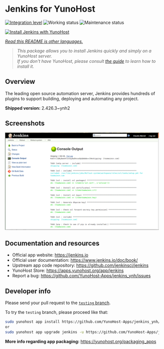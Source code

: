 <!--
N.B.: This README was automatically generated by <https://github.com/YunoHost/apps/tree/master/tools/readme_generator>
It shall NOT be edited by hand.
-->

# Jenkins for YunoHost

[![Integration level](https://dash.yunohost.org/integration/jenkins.svg)](https://dash.yunohost.org/appci/app/jenkins) ![Working status](https://ci-apps.yunohost.org/ci/badges/jenkins.status.svg) ![Maintenance status](https://ci-apps.yunohost.org/ci/badges/jenkins.maintain.svg)

[![Install Jenkins with YunoHost](https://install-app.yunohost.org/install-with-yunohost.svg)](https://install-app.yunohost.org/?app=jenkins)

*[Read this README is other languages.](./ALL_README.md)*

> *This package allows you to install Jenkins quickly and simply on a YunoHost server.*  
> *If you don't have YunoHost, please consult [the guide](https://yunohost.org/install) to learn how to install it.*

## Overview

The leading open source automation server, Jenkins provides hundreds of plugins to support building, deploying and automating any project. 


**Shipped version:** 2.426.3~ynh2

## Screenshots

![Screenshot of Jenkins](./doc/screenshots/screenshot1.png)

## Documentation and resources

- Official app website: <https://jenkins.io>
- Official user documentation: <https://www.jenkins.io/doc/book/>
- Upstream app code repository: <https://github.com/jenkinsci/jenkins>
- YunoHost Store: <https://apps.yunohost.org/app/jenkins>
- Report a bug: <https://github.com/YunoHost-Apps/jenkins_ynh/issues>

## Developer info

Please send your pull request to the [`testing` branch](https://github.com/YunoHost-Apps/jenkins_ynh/tree/testing).

To try the `testing` branch, please proceed like that:

```bash
sudo yunohost app install https://github.com/YunoHost-Apps/jenkins_ynh/tree/testing --debug
or
sudo yunohost app upgrade jenkins -u https://github.com/YunoHost-Apps/jenkins_ynh/tree/testing --debug
```

**More info regarding app packaging:** <https://yunohost.org/packaging_apps>
